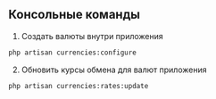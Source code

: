 ## Консольные команды

1. Создать валюты внутри приложения
```bash
php artisan currencies:configure
```

2. Обновить курсы обмена для валют приложения
```bash
php artisan currencies:rates:update
```
